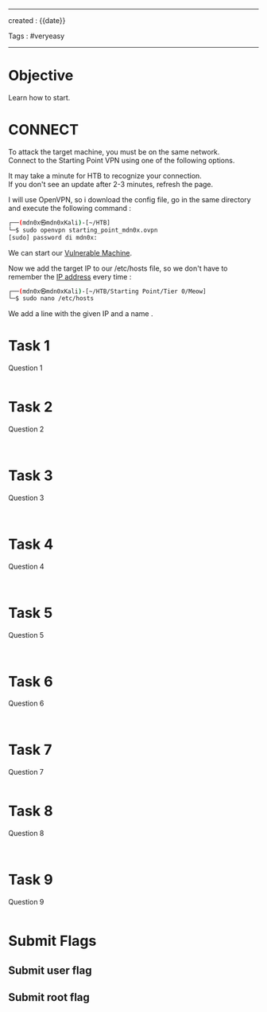 - - - 
created : {{date}} 

Tags : #veryeasy
- - - 
# Objective

Learn how to start.
# CONNECT

To attack the target machine, you must be on the same network.  
Connect to the Starting Point VPN using one of the following options.

It may take a minute for HTB to recognize your connection.  
If you don't see an update after 2-3 minutes, refresh the page.

I will use OpenVPN, so i download the config file, go in the same directory and execute the following command :

```bash
┌──(mdn0x㉿mdn0xKali)-[~/HTB]
└─$ sudo openvpn starting_point_mdn0x.ovpn 
[sudo] password di mdn0x: 
```

We can start our [Vulnerable Machine](../3%20-%20Tags/Hacking%20Concepts/Vulnerable%20Machine.md).

Now we add the target IP to our /etc/hosts file, so we don't have to remember the [IP address](../3%20-%20Tags/Hacking%20Concepts/IP%20address.md) every time :

```bash
┌──(mdn0x㉿mdn0xKali)-[~/HTB/Starting Point/Tier 0/Meow]
└─$ sudo nano /etc/hosts
```

We add a line with the given IP and a name .
# Task 1

Question 1

```

```
# Task 2

Question 2

```bash
 
```
# Task 3

Question 3

```bash
  
```
# Task 4

Question 4

```bash
 
```
# Task 5

Question 5

```bash
 
```
# Task 6

Question 6

```bash
 
```
# Task 7

Question 7

```bash

```
# Task 8

Question 8

```bash
 
```
# Task 9

Question 9

```

```
# Submit Flags

## Submit user flag

## Submit root flag 

